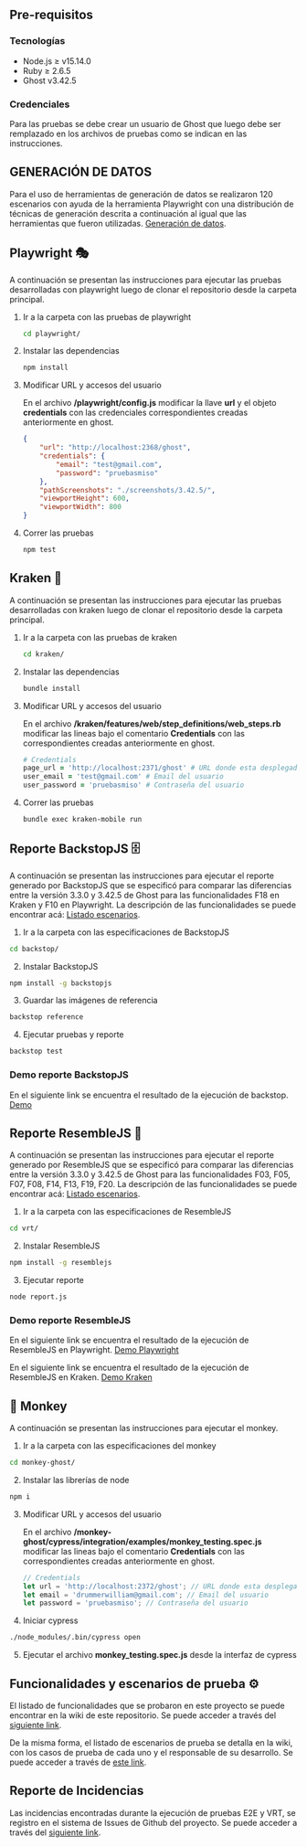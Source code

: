 ## Pre-requisitos

### Tecnologías

- Node.js ≥ v15.14.0
- Ruby ≥ 2.6.5
- Ghost v3.42.5

### Credenciales

Para las pruebas se debe crear un usuario de Ghost que luego debe ser remplazado en los archivos de pruebas como se indican en las instrucciones.

## GENERACIÓN DE DATOS

Para el uso de herramientas de generación de datos se realizaron 120 escenarios con ayuda de la herramienta Playwright con una distribución de técnicas de generación descrita a continuación al igual que las herramientas que fueron utilizadas. [Generación de datos](https://github.com/wrravelo2021/pruebasE2EMISO/wiki/Generaci%C3%B3n-de-datos).

## Playwright 🎭

A continuación se presentan las instrucciones para ejecutar las pruebas desarrolladas con playwright luego de clonar el repositorio desde la carpeta principal.

1. Ir a la carpeta con las pruebas de playwright

    ```bash
    cd playwright/
    ```

2. Instalar las dependencias

    ```bash
    npm install
    ```

3. Modificar URL y accesos del usuario

    En el archivo **/playwright/config.js** modificar la llave **url** y el objeto **credentials** con las credenciales correspondientes creadas anteriormente en ghost.

    ```json
    {
        "url": "http://localhost:2368/ghost",
        "credentials": {
            "email": "test@gmail.com",
            "password": "pruebasmiso"
        },
        "pathScreenshots": "./screenshots/3.42.5/",
        "viewportHeight": 600,
        "viewportWidth": 800
    }
    ```

4. Correr las pruebas

    ```bash
    npm test
    ```

## Kraken 🐙

A continuación se presentan las instrucciones para ejecutar las pruebas desarrolladas con kraken luego de clonar el repositorio desde la carpeta principal.

1. Ir a la carpeta con las pruebas de kraken

    ```bash
    cd kraken/
    ```

2. Instalar las dependencias

    ```bash
    bundle install
    ```

3. Modificar URL y accesos del usuario

    En el archivo **/kraken/features/web/step_definitions/web_steps.rb** modificar las lineas bajo el comentario **Credentials** con las correspondientes creadas anteriormente en ghost.

    ```ruby
    # Credentials
    page_url = 'http://localhost:2371/ghost' # URL donde esta desplegado Ghost
    user_email = 'test@gmail.com' # Email del usuario
    user_password = 'pruebasmiso' # Contraseña del usuario
    ```

4. Correr las pruebas

    ```bash
    bundle exec kraken-mobile run
    ```

## Reporte BackstopJS 🗄

A continuación se presentan las instrucciones para ejecutar el reporte generado por BackstopJS que se especificó para comparar las diferencias entre la versión 3.3.0 y 3.42.5 de Ghost para las funcionalidades F18 en Kraken y F10 en Playwright. La descripción de las funcionalidades se puede encontrar acá: [Listado escenarios](https://github.com/wrravelo2021/pruebasE2EMISO/wiki/Listado-de-escenarios-de-prueba).

1. Ir a la carpeta con las especificaciones de BackstopJS

  ```bash
  cd backstop/
  ```

2. Instalar BackstopJS

  ```bash
  npm install -g backstopjs
  ```

3. Guardar las imágenes de referencia

  ```bash
  backstop reference
  ```

4. Ejecutar pruebas y reporte

  ```bash
  backstop test
  ```

### Demo reporte BackstopJS

En el siguiente link se encuentra el resultado de la ejecución de backstop. [Demo](https://wrravelo2021.github.io/pruebasE2EMISO/backstop/backstop_data/html_report/index.html)

## Reporte ResembleJS 🤖

A continuación se presentan las instrucciones para ejecutar el reporte generado por ResembleJS que se especificó para comparar las diferencias entre la versión 3.3.0 y 3.42.5 de Ghost para las funcionalidades F03, F05, F07, F08, F14, F13, F19, F20. La descripción de las funcionalidades se puede encontrar acá: [Listado escenarios](https://github.com/wrravelo2021/pruebasE2EMISO/wiki/Listado-de-escenarios-de-prueba).

1. Ir a la carpeta con las especificaciones de ResembleJS

  ```bash
  cd vrt/
  ```

2. Instalar ResembleJS

  ```bash
  npm install -g resemblejs
  ```

3. Ejecutar reporte

  ```bash
  node report.js
  ```

### Demo reporte ResembleJS

En el siguiente link se encuentra el resultado de la ejecución de ResembleJS en Playwright. [Demo Playwright](https://raw.githack.com/wrravelo2021/pruebasE2EMISO/master/vrt/report-playwright.html)

En el siguiente link se encuentra el resultado de la ejecución de ResembleJS en Kraken. [Demo Kraken](https://raw.githack.com/wrravelo2021/pruebasE2EMISO/master/vrt/report-kraken.html)

## 🐒 Monkey

A continuación se presentan las instrucciones para ejecutar el monkey.

1. Ir a la carpeta con las especificaciones del monkey

```bash
cd monkey-ghost/
```

2. Instalar las librerías de node

```bash
npm i
```

3. Modificar URL y accesos del usuario

    En el archivo **/monkey-ghost/cypress/integration/examples/monkey_testing.spec.js** modificar las lineas bajo el comentario **Credentials** con las correspondientes creadas anteriormente en ghost.

    ```javascript
    // Credentials
    let url = 'http://localhost:2372/ghost'; // URL donde esta desplegado Ghost
    let email = 'drummerwilliam@gmail.com'; // Email del usuario
    let password = 'pruebasmiso'; // Contraseña del usuario
    ```

4. Iniciar cypress

```bash
./node_modules/.bin/cypress open
```

5. Ejecutar el archivo **monkey_testing.spec.js** desde la interfaz de cypress

## Funcionalidades y escenarios de prueba ⚙️

El listado de funcionalidades que se probaron en este proyecto se puede encontrar en la wiki de este repositorio. Se puede acceder a través del [siguiente link](https://github.com/wrravelo2021/pruebasE2EMISO/wiki/Listado-de-funcionalidades).

De la misma forma, el listado de escenarios de prueba se detalla en la wiki, con los casos de prueba de cada uno y el responsable de su desarrollo. Se puede acceder a través de [este link](https://github.com/wrravelo2021/pruebasE2EMISO/wiki/Listado-de-escenarios-de-prueba).

## Reporte de Incidencias

Las incidencias encontradas durante la ejecución de pruebas E2E y VRT, se registro en el sistema de Issues de Github del proyecto. Se puede acceder a través del [siguiente link](https://github.com/wrravelo2021/pruebasE2EMISO/issues).
